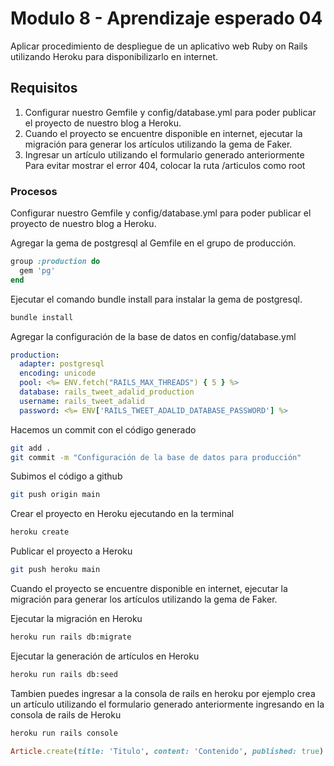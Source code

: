# Modulo 8 - Aprendizaje esperado 04

Aplicar procedimiento de despliegue de un aplicativo web Ruby on Rails utilizando Heroku para disponibilizarlo en internet.

## Requisitos

1. Configurar nuestro Gemfile y config/database.yml para poder publicar el proyecto de nuestro blog a Heroku.
2. Cuando el proyecto se encuentre disponible en internet, ejecutar la migración para generar los artículos utilizando la gema de Faker.
3. Ingresar un artículo utilizando el formulario generado anteriormente Para evitar mostrar el error 404, colocar la ruta /articulos como root

### Procesos

Configurar nuestro Gemfile y config/database.yml para poder publicar el proyecto de nuestro blog a Heroku.

Agregar la gema de postgresql al Gemfile en el grupo de producción.

```ruby
group :production do
  gem 'pg'
end
```

Ejecutar el comando bundle install para instalar la gema de postgresql.

```bash
bundle install
```

Agregar la configuración de la base de datos en config/database.yml

```yml
production:
  adapter: postgresql
  encoding: unicode
  pool: <%= ENV.fetch("RAILS_MAX_THREADS") { 5 } %>
  database: rails_tweet_adalid_production
  username: rails_tweet_adalid
  password: <%= ENV['RAILS_TWEET_ADALID_DATABASE_PASSWORD'] %>
```

Hacemos un commit con el código generado

```bash
git add .
git commit -m "Configuración de la base de datos para producción"
```

Subimos el código a github

```bash
git push origin main
```

Crear el proyecto en Heroku ejecutando en la terminal

```bash
heroku create
```

Publicar el proyecto a Heroku

```bash
git push heroku main
```

Cuando el proyecto se encuentre disponible en internet, ejecutar la migración para generar los artículos utilizando la gema de Faker.

Ejecutar la migración en Heroku

```bash
heroku run rails db:migrate
```

Ejecutar la generación de artículos en Heroku

```bash
heroku run rails db:seed
```

Tambien puedes ingresar a la consola de rails en heroku por ejemplo crea un artículo utilizando el formulario generado anteriormente ingresando en la consola de rails de Heroku

```bash
heroku run rails console
```

```ruby
Article.create(title: 'Titulo', content: 'Contenido', published: true)
```
